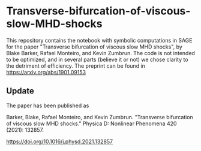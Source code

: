 # Transverse-bifurcation-of-viscous-slow-MHD-shocks
This repository contains the notebook with symbolic computations in SAGE for the paper "Transverse bifurcation of viscous slow MHD shocks", by Blake Barker, Rafael Monteiro, and Kevin Zumbrun. The code is not intended to be optimized,  and in several parts (believe it or not) we chose clarity to the detriment of efficiency.  The preprint can be found in https://arxiv.org/abs/1901.09153

## Update

The paper has been published as

Barker, Blake, Rafael Monteiro, and Kevin Zumbrun. "Transverse bifurcation of viscous slow MHD shocks." Physica D: Nonlinear Phenomena 420 (2021): 132857.

https://doi.org/10.1016/j.physd.2021.132857
